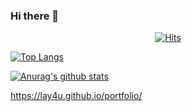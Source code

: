 ### Hi there 👋

<!--
**Lay4U/Lay4U** is a ✨ _special_ ✨ repository because its `README.md` (this file) appears on your GitHub profile.

Here are some ideas to get you started:

- 🔭 I’m currently working on ...
- 🌱 I’m currently learning ...
- 👯 I’m looking to collaborate on ...
- 🤔 I’m looking for help with ...
- 💬 Ask me about ...
- 📫 How to reach me: ...
- 😄 Pronouns: ...
- ⚡ Fun fact: ...
-->
 <div align=center>
	
  [![Hits](https://hits.seeyoufarm.com/api/count/incr/badge.svg?url=https%3A%2F%2Fgithub.com%2Fzzsza)](https://hits.seeyoufarm.com) 
	
  </div>
  
[![Top Langs](https://github-readme-stats.vercel.app/api/top-langs/?username=Lay4U)](https://github.com/Lay4U/Lay4U)

[![Anurag's github stats](https://github-readme-stats.vercel.app/api?username=Lay4U)](https://github.com/Lay4U/Lay4U)

https://lay4u.github.io/portfolio/
